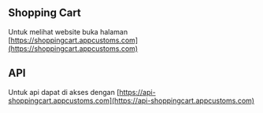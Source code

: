 ## Shopping Cart

Untuk melihat website buka halaman 
[https://shoppingcart.appcustoms.com](https://shoppingcart.appcustoms.com)

## API

Untuk api dapat di akses dengan
[https://api-shoppingcart.appcustoms.com](https://api-shoppingcart.appcustoms.com)

